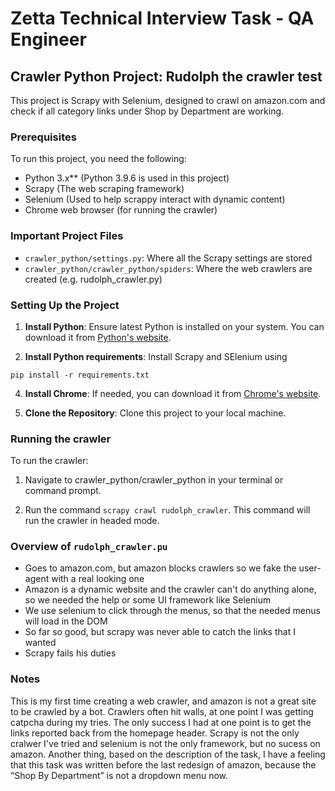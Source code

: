 # Zetta Technical Interview Task - QA Engineer

## Crawler Python Project: Rudolph the crawler test

This project is Scrapy with Selenium, designed to crawl on amazon.com and check if all category links under Shop by Department are working.

### Prerequisites

To run this project, you need the following:

- Python 3.x** (Python 3.9.6 is used in this project)
- Scrapy (The web scraping framework)
- Selenium (Used to help scrappy interact with dynamic content)
- Chrome web browser (for running the crawler)

### Important Project Files

- `crawler_python/settings.py`: Where all the Scrapy settings are stored
- `crawler_python/crawler_python/spiders`: Where the web crawlers are created (e.g. rudolph_crawler.py)

### Setting Up the Project

1. **Install Python**: Ensure latest Python is installed on your system. You can download it from [Python's website](https://www.python.org/downloads/).

2. **Install Python requirements**: Install Scrapy and SElenium using
```
pip install -r requirements.txt
```
4. **Install Chrome**: If needed, you can download it from [Chrome's website](www.google.com/chrome).

3. **Clone the Repository**: Clone this project to your local machine.

### Running the crawler

To run the crawler:

1. Navigate to crawler_python/crawler_python in your terminal or command prompt.

2. Run the command `scrapy crawl rudolph_crawler`. This command will run the crawler in headed mode.

### Overview of `rudolph_crawler.pu`

- Goes to amazon.com, but amazon blocks crawlers so we fake the user-agent with a real looking one
- Amazon is a dynamic website and the crawler can't do anything alone, so we needed the help or some UI framework like Selenium
- We use selenium to click through the menus, so that the needed menus will load in the DOM
- So far so good, but scrapy was never able to catch the links that I wanted
- Scrapy fails his duties

### Notes

This is my first time creating a web crawler, and amazon is not a great site to be crawled by a bot. Crawlers often hit walls, at one point I was getting catpcha during my tries. The only success I had at one point is to get the links reported back from the homepage header. Scrapy is not the only cralwer I've tried and selenium is not the only framework, but no sucess on amazon. Another thing, based on the description of the task, I have a feeling that this task was written before the last redesign of amazon, because the “Shop By Department” is not a dropdown menu now.